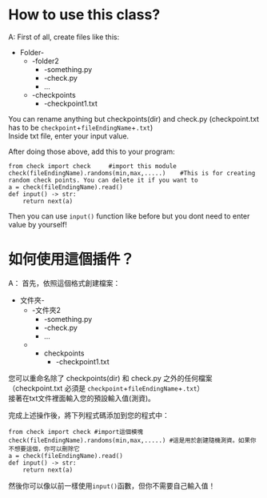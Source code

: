 # How to use this class?
A: 
First of all, create files like this:

* Folder-
    * -folder2
        * -something.py
        * -check.py
        * ...
    * -checkpoints
        * -checkpoint1.txt

You can rename anything but checkpoints(dir) and check.py
(checkpoint.txt has to be `checkpoint`+`fileEndingName`+`.txt`)<br>
Inside txt file, enter your input value.

After doing those above, add this to your program:
```
from check import check     #import this module
check(fileEndingName).randoms(min,max,.....)    #This is for creating random check points. You can delete it if you want to
a = check(fileEndingName).read()  
def input() -> str:
    return next(a)
```
Then you can use `input()` function like before but you dont need to enter value by yourself!


# 如何使用這個插件？
A：
首先，依照這個格式創建檔案：

* 文件夾-
    * -文件夾2
        * -something.py
        * -check.py
        * ...
    * - checkpoints
        * -checkpoint1.txt

您可以重命名除了 checkpoints(dir) 和 check.py 之外的任何檔案
（checkpoint.txt 必須是 `checkpoint`+`fileEndingName`+`.txt`）<br>
接著在txt文件裡面輸入您的預設輸入值(測資)。

完成上述操作後，將下列程式碼添加到您的程式中：
```
from check import check #import這個模塊
check(fileEndingName).randoms(min,max,.....) #這是用於創建隨機測資。如果你不想要這個，你可以刪除它
a = check(fileEndingName).read()
def input() -> str:
    return next(a)
```
然後你可以像以前一樣使用`input()`函數，但你不需要自己輸入值！
